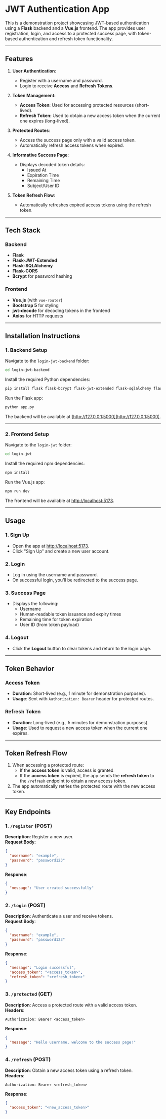 # JWT Authentication App

This is a demonstration project showcasing JWT-based authentication using a **Flask** backend and a **Vue.js** frontend. The app provides user registration, login, and access to a protected success page, with token-based authentication and refresh token functionality.

---

## Features

1. **User Authentication**:
   - Register with a username and password.
   - Login to receive **Access** and **Refresh Tokens**.

2. **Token Management**:
   - **Access Token**: Used for accessing protected resources (short-lived).
   - **Refresh Token**: Used to obtain a new access token when the current one expires (long-lived).

3. **Protected Routes**:
   - Access the success page only with a valid access token.
   - Automatically refresh access tokens when expired.

4. **Informative Success Page**:
   - Displays decoded token details:
     - Issued At 
     - Expiration Time
     - Remaining Time
     - Subject/User ID

5. **Token Refresh Flow**:
   - Automatically refreshes expired access tokens using the refresh token.

---

## Tech Stack

### Backend
- **Flask**
- **Flask-JWT-Extended**
- **Flask-SQLAlchemy**
- **Flask-CORS**
- **Bcrypt** for password hashing

### Frontend
- **Vue.js** (with `vue-router`)
- **Bootstrap 5** for styling
- **jwt-decode** for decoding tokens in the frontend
- **Axios** for HTTP requests

---

## Installation Instructions

### 1. Backend Setup
Navigate to the `login-jwt-backend` folder:

```bash
cd login-jwt-backend
```

Install the required Python dependencies:

```bash
pip install flask flask-bcrypt flask-jwt-extended flask-sqlalchemy flask-cors
```

Run the Flask app:

```bash
python app.py
```

The backend will be available at [http://127.0.0.1:5000](http://127.0.0.1:5000).

---

### 2. Frontend Setup
Navigate to the `login-jwt` folder:

```bash
cd login-jwt
```

Install the required npm dependencies:

```bash
npm install
```

Run the Vue.js app:

```bash
npm run dev
```

The frontend will be available at [http://localhost:5173](http://localhost:5173).

---

## Usage

### 1. Sign Up
- Open the app at [http://localhost:5173](http://localhost:5173).
- Click "Sign Up" and create a new user account.

### 2. Login
- Log in using the username and password.
- On successful login, you’ll be redirected to the success page.

### 3. Success Page
- Displays the following:
  - Username
  - Human-readable token issuance and expiry times
  - Remaining time for token expiration
  - User ID (from token payload)

### 4. Logout
- Click the **Logout** button to clear tokens and return to the login page.

---

## Token Behavior

### Access Token
- **Duration**: Short-lived (e.g., 1 minute for demonstration purposes).
- **Usage**: Sent with `Authorization: Bearer` header for protected routes.

### Refresh Token
- **Duration**: Long-lived (e.g., 5 minutes for demonstration purposes).
- **Usage**: Used to request a new access token when the current one expires.

---

## Token Refresh Flow

1. When accessing a protected route:
   - If the **access token** is valid, access is granted.
   - If the **access token** is expired, the app sends the **refresh token** to the `/refresh` endpoint to obtain a new access token.
2. The app automatically retries the protected route with the new access token.

---

## Key Endpoints

### 1. `/register` (POST)
**Description**: Register a new user.  
**Request Body**:
```json
{
  "username": "example",
  "password": "password123"
}
```
**Response**:
```json
{
  "message": "User created successfully"
}
```

### 2. `/login` (POST)
**Description**: Authenticate a user and receive tokens.  
**Request Body**:
```json
{
  "username": "example",
  "password": "password123"
}
```
**Response**:
```json
{
  "message": "Login successful",
  "access_token": "<access_token>",
  "refresh_token": "<refresh_token>"
}
```

### 3. `/protected` (GET)
**Description**: Access a protected route with a valid access token.  
**Headers**:
```http
Authorization: Bearer <access_token>
```
**Response**:
```json
{
  "message": "Hello username, welcome to the success page!"
}
```

### 4. `/refresh` (POST)
**Description**: Obtain a new access token using a refresh token.  
**Headers**:
```http
Authorization: Bearer <refresh_token>
```
**Response**:
```json
{
  "access_token": "<new_access_token>"
}
```




